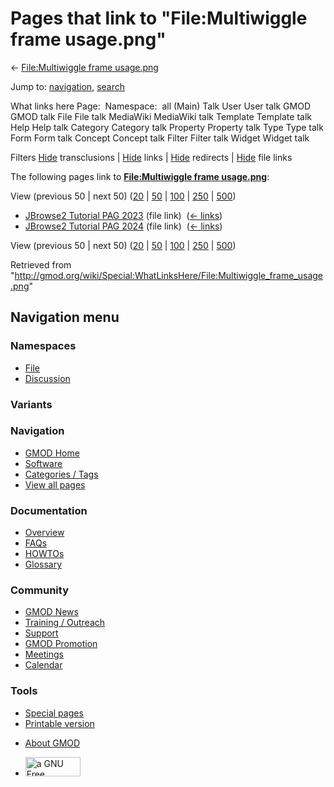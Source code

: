<div id="mw-page-base" class="noprint">

</div>

<div id="mw-head-base" class="noprint">

</div>

<div id="content" class="mw-body" role="main">

<span id="top"></span>

<div id="mw-js-message" style="display:none;">

</div>



# <span dir="auto">Pages that link to "File:Multiwiggle frame usage.png"</span>

<div id="bodyContent">

<div id="contentSub">

← [File:Multiwiggle frame
usage.png](/wiki/File:Multiwiggle_frame_usage.png "File:Multiwiggle frame usage.png")

</div>

<div id="jump-to-nav" class="mw-jump">

Jump to: [navigation](#mw-navigation), [search](#p-search)

</div>

<div id="mw-content-text">

What links here Page:  Namespace:  all (Main) Talk User User talk GMOD
GMOD talk File File talk MediaWiki MediaWiki talk Template Template talk
Help Help talk Category Category talk Property Property talk Type Type
talk Form Form talk Concept Concept talk Filter Filter talk Widget
Widget talk

Filters
[Hide](/mediawiki/index.php?title=Special:WhatLinksHere/File:Multiwiggle_frame_usage.png&hidetrans=1 "Special:WhatLinksHere/File:Multiwiggle frame usage.png")
transclusions \|
[Hide](/mediawiki/index.php?title=Special:WhatLinksHere/File:Multiwiggle_frame_usage.png&hidelinks=1 "Special:WhatLinksHere/File:Multiwiggle frame usage.png")
links \|
[Hide](/mediawiki/index.php?title=Special:WhatLinksHere/File:Multiwiggle_frame_usage.png&hideredirs=1 "Special:WhatLinksHere/File:Multiwiggle frame usage.png")
redirects \|
[Hide](/mediawiki/index.php?title=Special:WhatLinksHere/File:Multiwiggle_frame_usage.png&hideimages=1 "Special:WhatLinksHere/File:Multiwiggle frame usage.png")
file links

The following pages link to **[File:Multiwiggle frame
usage.png](/wiki/File:Multiwiggle_frame_usage.png "File:Multiwiggle frame usage.png")**:

View (previous 50 \| next 50)
([20](/mediawiki/index.php?title=Special:WhatLinksHere/File:Multiwiggle_frame_usage.png&limit=20 "Special:WhatLinksHere/File:Multiwiggle frame usage.png")
\|
[50](/mediawiki/index.php?title=Special:WhatLinksHere/File:Multiwiggle_frame_usage.png&limit=50 "Special:WhatLinksHere/File:Multiwiggle frame usage.png")
\|
[100](/mediawiki/index.php?title=Special:WhatLinksHere/File:Multiwiggle_frame_usage.png&limit=100 "Special:WhatLinksHere/File:Multiwiggle frame usage.png")
\|
[250](/mediawiki/index.php?title=Special:WhatLinksHere/File:Multiwiggle_frame_usage.png&limit=250 "Special:WhatLinksHere/File:Multiwiggle frame usage.png")
\|
[500](/mediawiki/index.php?title=Special:WhatLinksHere/File:Multiwiggle_frame_usage.png&limit=500 "Special:WhatLinksHere/File:Multiwiggle frame usage.png"))

- [JBrowse2 Tutorial PAG
  2023](/wiki/JBrowse2_Tutorial_PAG_2023 "JBrowse2 Tutorial PAG 2023")
  (file link) ‎ <span class="mw-whatlinkshere-tools">([←
  links](/mediawiki/index.php?title=Special:WhatLinksHere&target=JBrowse2+Tutorial+PAG+2023 "Special:WhatLinksHere"))</span>
- [JBrowse2 Tutorial PAG
  2024](/wiki/JBrowse2_Tutorial_PAG_2024 "JBrowse2 Tutorial PAG 2024")
  (file link) ‎ <span class="mw-whatlinkshere-tools">([←
  links](/mediawiki/index.php?title=Special:WhatLinksHere&target=JBrowse2+Tutorial+PAG+2024 "Special:WhatLinksHere"))</span>

View (previous 50 \| next 50)
([20](/mediawiki/index.php?title=Special:WhatLinksHere/File:Multiwiggle_frame_usage.png&limit=20 "Special:WhatLinksHere/File:Multiwiggle frame usage.png")
\|
[50](/mediawiki/index.php?title=Special:WhatLinksHere/File:Multiwiggle_frame_usage.png&limit=50 "Special:WhatLinksHere/File:Multiwiggle frame usage.png")
\|
[100](/mediawiki/index.php?title=Special:WhatLinksHere/File:Multiwiggle_frame_usage.png&limit=100 "Special:WhatLinksHere/File:Multiwiggle frame usage.png")
\|
[250](/mediawiki/index.php?title=Special:WhatLinksHere/File:Multiwiggle_frame_usage.png&limit=250 "Special:WhatLinksHere/File:Multiwiggle frame usage.png")
\|
[500](/mediawiki/index.php?title=Special:WhatLinksHere/File:Multiwiggle_frame_usage.png&limit=500 "Special:WhatLinksHere/File:Multiwiggle frame usage.png"))

</div>

<div class="printfooter">

Retrieved from
"<http://gmod.org/wiki/Special:WhatLinksHere/File:Multiwiggle_frame_usage.png>"

</div>

<div id="catlinks" class="catlinks catlinks-allhidden">

</div>

<div class="visualClear">

</div>

</div>

</div>

<div id="mw-navigation">

## Navigation menu

<div id="mw-head">



<div id="left-navigation">

<div id="p-namespaces" class="vectorTabs" role="navigation"
aria-labelledby="p-namespaces-label">

### Namespaces

- <span id="ca-nstab-image"><a href="/wiki/File:Multiwiggle_frame_usage.png" accesskey="c"
  title="View the file page [c]">File</a></span>
- <span id="ca-talk"><a
  href="/mediawiki/index.php?title=File_talk:Multiwiggle_frame_usage.png&amp;action=edit&amp;redlink=1"
  accesskey="t"
  title="Discussion about the content page [t]">Discussion</a></span>

</div>

<div id="p-variants" class="vectorMenu emptyPortlet" role="navigation"
aria-labelledby="p-variants-label">

### 

### Variants[](#)

<div class="menu">

</div>

</div>

</div>

<div id="right-navigation">





</div>



</div>

</div>

</div>

<div id="mw-panel">

<div id="p-logo" role="banner">

<a href="/wiki/Main_Page"
style="background-image: url(http://gmod.org/images/GMOD-cogs.png);"
title="Visit the main page"></a>

</div>

<div id="p-Navigation" class="portal" role="navigation"
aria-labelledby="p-Navigation-label">

### Navigation

<div class="body">

- <span id="n-GMOD-Home">[GMOD Home](/wiki/Main_Page)</span>
- <span id="n-Software">[Software](/wiki/GMOD_Components)</span>
- <span id="n-Categories-.2F-Tags">[Categories /
  Tags](/wiki/Categories)</span>
- <span id="n-View-all-pages">[View all
  pages](/wiki/Special:AllPages)</span>

</div>

</div>

<div id="p-Documentation" class="portal" role="navigation"
aria-labelledby="p-Documentation-label">

### Documentation

<div class="body">

- <span id="n-Overview">[Overview](/wiki/Overview)</span>
- <span id="n-FAQs">[FAQs](/wiki/Category:FAQ)</span>
- <span id="n-HOWTOs">[HOWTOs](/wiki/Category:HOWTO)</span>
- <span id="n-Glossary">[Glossary](/wiki/Glossary)</span>

</div>

</div>

<div id="p-Community" class="portal" role="navigation"
aria-labelledby="p-Community-label">

### Community

<div class="body">

- <span id="n-GMOD-News">[GMOD News](/wiki/GMOD_News)</span>
- <span id="n-Training-.2F-Outreach">[Training /
  Outreach](/wiki/Training_and_Outreach)</span>
- <span id="n-Support">[Support](/wiki/Support)</span>
- <span id="n-GMOD-Promotion">[GMOD
  Promotion](/wiki/GMOD_Promotion)</span>
- <span id="n-Meetings">[Meetings](/wiki/Meetings)</span>
- <span id="n-Calendar">[Calendar](/wiki/Calendar)</span>

</div>

</div>

<div id="p-tb" class="portal" role="navigation"
aria-labelledby="p-tb-label">

### Tools

<div class="body">

- <span id="t-specialpages"><a href="/wiki/Special:SpecialPages" accesskey="q"
  title="A list of all special pages [q]">Special pages</a></span>
- <span id="t-print"><a
  href="/mediawiki/index.php?title=Special:WhatLinksHere/File:Multiwiggle_frame_usage.png&amp;printable=yes"
  rel="alternate" accesskey="p"
  title="Printable version of this page [p]">Printable version</a></span>

</div>

</div>

</div>

</div>

<div id="footer" role="contentinfo">

- <span id="footer-places-about">[About
  GMOD](/wiki/GMOD:About "GMOD:About")</span>

<!-- -->

- <span id="footer-copyrightico">[<img src="http://www.gnu.org/graphics/gfdl-logo-small.png" width="88"
  height="31" alt="a GNU Free Documentation License" />](http://www.gnu.org/licenses/fdl-1.3.html)</span>


<div style="clear:both">

</div>

</div>
